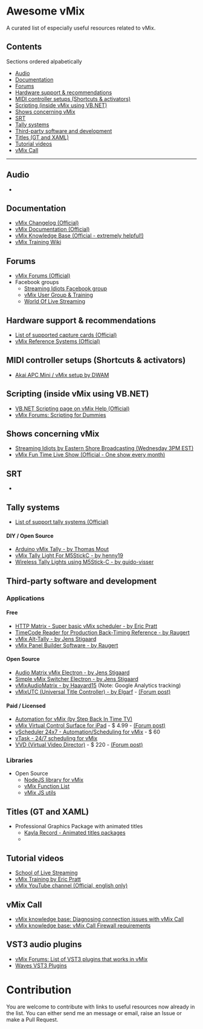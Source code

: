 # Awesome vMix

A curated list of especially useful resources related to vMix.

## Contents
Sections ordered alpabetically
  * [Audio](#audio)
  * [Documentation](#documentation)
  * [Forums](#forums)
  * [Hardware support & recommendations](#hardware-support--recommendations)
  * [MIDI controller setups (Shortcuts & activators)](#midi-controller-setups-shortcuts--activators)
  * [Scripting (inside vMix using VB.NET)](#scripting-inside-vmix-using-vbnet)
  * [Shows concerning vMix](#shows-concerning-vmix)
  * [SRT](#srt)
  * [Tally systems](#tally-systems)
  * [Third-party software and development](#third-party-software-and-development)
  * [Titles (GT and XAML)](#titles-gt-and-xaml)
  * [Tutorial videos](#tutorial-videos)
  * [vMix Call](#vmix-call)

---

## Audio
  * 

## Documentation
  * [vMix Changelog (Official)](https://forums.vmix.com/posts/t20846-vMix-23-Changelog)
  * [vMix Documentation (Official)](https://www.vmix.com/help23/)
  * [vMix Knowledge Base (Official - extremely helpful!)](https://www.vmix.com/knowledgebase/)
  * [vMix Training Wiki](http://vmixtraining.com/wiki)


## Forums
 * [vMix Forums (Official)](https://forums.vmix.com/)
 * Facebook groups
   * [Streaming Idiots Facebook group](https://www.facebook.com/groups/StreamingIdiots/)
   * [vMix User Group & Training](https://www.facebook.com/groups/vMixTraining/)
   * [World Of Live Streaming](https://www.facebook.com/groups/WorldOfLiveStreaming/)


## Hardware support & recommendations
 * [List of supported capture cards (Official)](https://www.vmix.com/software/supported-hardware.aspx#capturehardware)
 * [vMix Reference Systems (Official)](https://www.vmix.com/products/vmix-reference-systems.aspx)


## MIDI controller setups (Shortcuts & activators)
 * [Akai APC Mini / vMix setup by DWAM](https://forums.vmix.com/posts/t9765-Overview-video-Akai-APC-Mini-with-vMix)


## Scripting (inside vMix using VB.NET)
* [VB.NET Scripting page on vMix Help (Official)](https://www.vmix.com/help23/VBNetScripting.html)
* [vMix Forums: Scripting for Dummies](https://forums.vmix.com/posts/m73500-Scripting-for-Dummies)

## Shows concerning vMix
 * [Streaming Idiots by Eastern Shore Broadcasting (Wednesday 3PM EST)](http://easternshorebroadcasting.com/watch-live-2-3-2/)
 * [vMix Fun Time Live Show (Official - One show every month)](https://www.youtube.com/playlist?list=PLrm0RX9U0MzztIw6MGz7Tdo71MCENS05O)


## SRT
 * 

## Tally systems
 * [List of support tally systems (Official)](https://www.vmix.com/software/supported-hardware.aspx#tallylights)

#### DIY / Open Source
 * [Arduino vMix Tally - by Thomas Mout](https://github.com/ThomasMout/Arduino-vMix-tally)
 * [vMix Tally Light For M5StickC - by henny19](https://github.com/henny19/vmix_tally_M5stickC)
 * [Wireless Tally Lights using M5Stick-C - by guido-visser](https://github.com/guido-visser/vMix-M5Stick-Tally-Light)


## Third-party software and development
### Applications

#### Free
  * [HTTP Matrix - Super basic vMix scheduler - by Eric Pratt](http://usbroadcast.co/httpmatrix.htm)
  * [TimeCode Reader for Production Back-Timing Reference - by Raugert](https://forums.vmix.com/posts/t17782-TimeCode-Reader-for-Production-Back-Timing-Reference?fbclid=IwAR0KYOl1gePpt4xsMSJ0PX_NlQbjFu1PIV6wJg3RTWe9YYp8Nzr2SU1wMXA)
  * [vMix Alt-Tally - by Jens Stigaard](https://forums.vmix.com/posts/t9405--FREE--Alt-Tally)
  * [vMix Panel Builder Software - by Raugert](https://forums.vmix.com/posts/t14529-vMix--Panel-Builder--for-Mac-Win-Android-tablets-iPads)

#### Open Source
  * [Audio Matrix vMix Electron - by Jens Stigaard](https://github.com/jensstigaard/audio-matrix-vmix-electron)
  * [Simple vMix Switcher Electron - by Jens Stigaard](https://github.com/jensstigaard/simple-vmix-switcher-electron)
  * [vMixAudioMatrix - by Haavard15](https://github.com/Haavard15/vMixAudioMatrix) (Note: Google Analytics tracking)
  * [vMixUTC (Universal Title Controller) - by Elgarf](https://github.com/elgarf/vMixUTC) - [(Forum post)](https://forums.vmix.com/posts/t6468--FREE--Universal-Title-Controller)
  
#### Paid / Licensed
  * [Automation for vMix (by Step Back In Time TV)](http://www.stepbackintime.tv/automation.html)
  * [vMix Virtual Control Surface for iPad](https://apps.apple.com/us/app/vmix-virtual-control-surface/id978932322) - $ 4.99 - [(Forum post)](https://forums.vmix.com/posts/t16323-vMix-Virtual-Control-Surface-3-0-iPad-app--Now-Available)
  * [vScheduler 24x7 - Automation/Scheduling for vMix](http://www.sitescape.co.in/index.html) - $ 60
  * [vTask - 24/7 scheduling for vMix](https://vfxblend.com/)
  * [VVD (Virtual Video Director)](https://w.np.co.nz/software) - $ 220 - [(Forum post)](https://forums.vmix.com/posts/t3678findunread--NEW---vMix-Audio-Controlled-Switcher---NjastadCom)

### Libraries
* Open Source
  * [NodeJS library for vMix](https://github.com/jensstigaard/node-vmix)
  * [vMix Function List](https://github.com/jensstigaard/vmix-function-list)
  * [vMix JS utils](https://github.com/jensstigaard/vmix-js-utils)


## Titles (GT and XAML)
 * Professional Graphics Package with animated titles
   * [Kayla Record - Animated titles packages](https://www.kaylarecord.site/)
   * 


## Tutorial videos
 * [School of Live Streaming](http://schooloflivestreaming.com)
 * [vMix Training by Eric Pratt](https://www.udemy.com/course/vmix-training)
 * [vMix YouTube channel (Official, english only)](https://www.youtube.com/user/vmixcomau)


## vMix Call
 * [vMix knowledge base: Diagnosing connection issues with vMix Call](https://www.vmix.com/knowledgebase/article.aspx/214/diagnosing-connection-issues-with-vmix-call)
 * [vMix knowledge base: vMix Call Firewall requirements](https://www.vmix.com/knowledgebase/article.aspx/125/vmix-call-firewall-requirements)


## VST3 audio plugins
 * [vMix Forums: List of VST3 plugins that works in vMix](https://forums.vmix.com/posts/t12330--List--VST3-Plug-ins-That-Work-In-vMix)
 * [Waves VST3 Plugins](https://www.waves.com/plugins)




# Contribution
You are welcome to contribute with links to useful resources now already in the list. You can either send me an message or email, raise an Issue or make a Pull Request.
